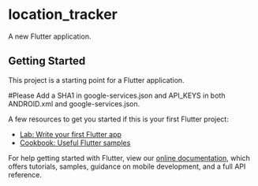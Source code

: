 # location_tracker

A new Flutter application.

## Getting Started

This project is a starting point for a Flutter application.

#Please Add a SHA1 in google-services.json and API_KEYS in both ANDROID.xml and google-services.json.

A few resources to get you started if this is your first Flutter project:

- [Lab: Write your first Flutter app](https://flutter.dev/docs/get-started/codelab)
- [Cookbook: Useful Flutter samples](https://flutter.dev/docs/cookbook)

For help getting started with Flutter, view our
[online documentation](https://flutter.dev/docs), which offers tutorials,
samples, guidance on mobile development, and a full API reference.
